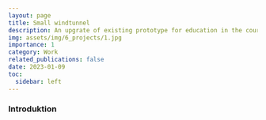 ```yaml
---
layout: page
title: Small windtunnel
description: An upgrate of existing prototype for education in the course MEA (Metrology, Electronics and Automation)
img: assets/img/6_projects/1.jpg
importance: 1
category: Work
related_publications: false
date: 2023-01-09
toc:
  sidebar: left
---
```


<h3>Introduktion</h3>
